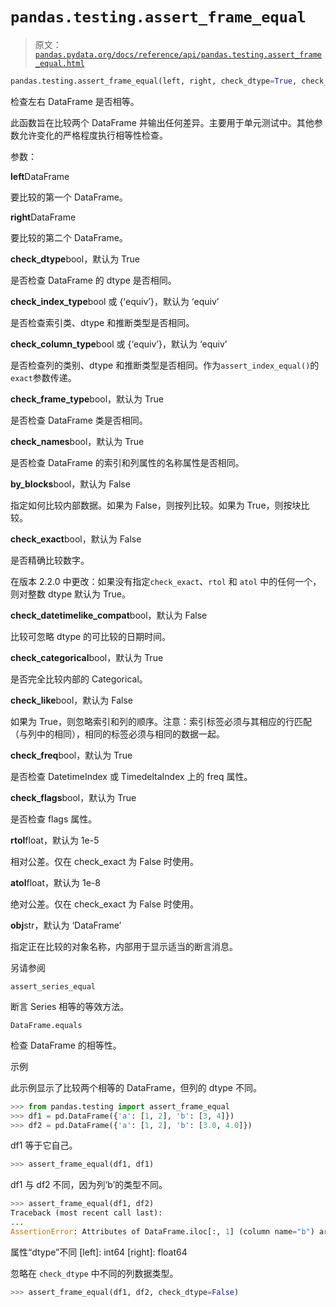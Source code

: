 # `pandas.testing.assert_frame_equal`

> 原文：[`pandas.pydata.org/docs/reference/api/pandas.testing.assert_frame_equal.html`](https://pandas.pydata.org/docs/reference/api/pandas.testing.assert_frame_equal.html)

```py
pandas.testing.assert_frame_equal(left, right, check_dtype=True, check_index_type='equiv', check_column_type='equiv', check_frame_type=True, check_names=True, by_blocks=False, check_exact=_NoDefault.no_default, check_datetimelike_compat=False, check_categorical=True, check_like=False, check_freq=True, check_flags=True, rtol=_NoDefault.no_default, atol=_NoDefault.no_default, obj='DataFrame')
```

检查左右 DataFrame 是否相等。

此函数旨在比较两个 DataFrame 并输出任何差异。主要用于单元测试中。其他参数允许变化的严格程度执行相等性检查。

参数：

**left**DataFrame

要比较的第一个 DataFrame。

**right**DataFrame

要比较的第二个 DataFrame。

**check_dtype**bool，默认为 True

是否检查 DataFrame 的 dtype 是否相同。

**check_index_type**bool 或 {‘equiv’}，默认为 ‘equiv’

是否检查索引类、dtype 和推断类型是否相同。

**check_column_type**bool 或 {‘equiv’}，默认为 ‘equiv’

是否检查列的类别、dtype 和推断类型是否相同。作为`assert_index_equal()`的`exact`参数传递。

**check_frame_type**bool，默认为 True

是否检查 DataFrame 类是否相同。

**check_names**bool，默认为 True

是否检查 DataFrame 的索引和列属性的名称属性是否相同。

**by_blocks**bool，默认为 False

指定如何比较内部数据。如果为 False，则按列比较。如果为 True，则按块比较。

**check_exact**bool，默认为 False

是否精确比较数字。

在版本 2.2.0 中更改：如果没有指定`check_exact`、`rtol` 和 `atol` 中的任何一个，则对整数 dtype 默认为 True。

**check_datetimelike_compat**bool，默认为 False

比较可忽略 dtype 的可比较的日期时间。

**check_categorical**bool，默认为 True

是否完全比较内部的 Categorical。

**check_like**bool，默认为 False

如果为 True，则忽略索引和列的顺序。注意：索引标签必须与其相应的行匹配（与列中的相同），相同的标签必须与相同的数据一起。

**check_freq**bool，默认为 True

是否检查 DatetimeIndex 或 TimedeltaIndex 上的 freq 属性。

**check_flags**bool，默认为 True

是否检查 flags 属性。

**rtol**float，默认为 1e-5

相对公差。仅在 check_exact 为 False 时使用。

**atol**float，默认为 1e-8

绝对公差。仅在 check_exact 为 False 时使用。

**obj**str，默认为 ‘DataFrame’

指定正在比较的对象名称，内部用于显示适当的断言消息。

另请参阅

`assert_series_equal`

断言 Series 相等的等效方法。

`DataFrame.equals`

检查 DataFrame 的相等性。

示例

此示例显示了比较两个相等的 DataFrame，但列的 dtype 不同。

```py
>>> from pandas.testing import assert_frame_equal
>>> df1 = pd.DataFrame({'a': [1, 2], 'b': [3, 4]})
>>> df2 = pd.DataFrame({'a': [1, 2], 'b': [3.0, 4.0]}) 
```

df1 等于它自己。

```py
>>> assert_frame_equal(df1, df1) 
```

df1 与 df2 不同，因为列‘b’的类型不同。

```py
>>> assert_frame_equal(df1, df2)
Traceback (most recent call last):
...
AssertionError: Attributes of DataFrame.iloc[:, 1] (column name="b") are different 
```

属性“dtype”不同 [left]: int64 [right]: float64

忽略在 `check_dtype` 中不同的列数据类型。

```py
>>> assert_frame_equal(df1, df2, check_dtype=False) 
```
